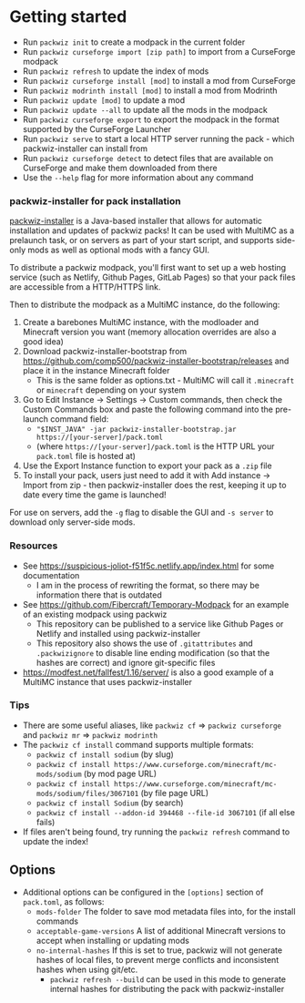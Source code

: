 # Getting started

- Run `packwiz init` to create a modpack in the current folder
- Run `packwiz curseforge import [zip path]` to import from a CurseForge modpack
- Run `packwiz refresh` to update the index of mods
- Run `packwiz curseforge install [mod]` to install a mod from CurseForge
- Run `packwiz modrinth install [mod]` to install a mod from Modrinth
- Run `packwiz update [mod]` to update a mod
- Run `packwiz update --all` to update all the mods in the modpack
- Run `packwiz curseforge export` to export the modpack in the format supported by the CurseForge Launcher
- Run `packwiz serve` to start a local HTTP server running the pack - which packwiz-installer can install from
- Run `packwiz curseforge detect` to detect files that are available on CurseForge and make them downloaded from there
- Use the `--help` flag for more information about any command

### packwiz-installer for pack installation

[packwiz-installer](https://github.com/comp500/packwiz-installer) is a Java-based installer that allows for automatic installation and updates of packwiz packs! It can be used with MultiMC as a prelaunch task, or on servers as part of your start script, and supports side-only mods as well as optional mods with a fancy GUI.

To distribute a packwiz modpack, you'll first want to set up a web hosting service (such as Netlify, Github Pages, GitLab Pages) so that your pack files are accessible from a HTTP/HTTPS link.

Then to distribute the modpack as a MultiMC instance, do the following:

1. Create a barebones MultiMC instance, with the modloader and Minecraft version you want (memory allocation overrides are also a good idea)
2. Download packwiz-installer-bootstrap from https://github.com/comp500/packwiz-installer-bootstrap/releases and place it in the instance Minecraft folder
   - This is the same folder as options.txt - MultiMC will call it `.minecraft` or `minecraft` depending on your system
3. Go to Edit Instance -> Settings -> Custom commands, then check the Custom Commands box and paste the following command into the pre-launch command field:
   - `"$INST_JAVA" -jar packwiz-installer-bootstrap.jar https://[your-server]/pack.toml`
   - (where `https://[your-server]/pack.toml` is the HTTP URL your `pack.toml` file is hosted at)
4. Use the Export Instance function to export your pack as a `.zip` file
5. To install your pack, users just need to add it with Add instance -> Import from zip - then packwiz-installer does the rest, keeping it up to date every time the game is launched!

For use on servers, add the `-g` flag to disable the GUI and `-s server` to download only server-side mods.

### Resources

- See https://suspicious-joliot-f51f5c.netlify.app/index.html for some documentation
  - I am in the process of rewriting the format, so there may be information there that is outdated
- See https://github.com/Fibercraft/Temporary-Modpack for an example of an existing modpack using packwiz
  - This repository can be published to a service like Github Pages or Netlify and installed using packwiz-installer
  - This repository also shows the use of `.gitattributes` and `.packwizignore` to disable line ending modification (so that the hashes are correct) and ignore git-specific files
- https://modfest.net/fallfest/1.16/server/ is also a good example of a MultiMC instance that uses packwiz-installer

### Tips

- There are some useful aliases, like `packwiz cf` => `packwiz curseforge` and `packwiz mr` => `packwiz modrinth`
- The `packwiz cf install` command supports multiple formats:
  - `packwiz cf install sodium` (by slug)
  - `packwiz cf install https://www.curseforge.com/minecraft/mc-mods/sodium` (by mod page URL)
  - `packwiz cf install https://www.curseforge.com/minecraft/mc-mods/sodium/files/3067101` (by file page URL)
  - `packwiz cf install Sodium` (by search)
  - `packwiz cf install --addon-id 394468 --file-id 3067101` (if all else fails)
- If files aren't being found, try running the `packwiz refresh` command to update the index!

## Options

- Additional options can be configured in the `[options]` section of `pack.toml`, as follows:
  - `mods-folder` The folder to save mod metadata files into, for the install commands
  - `acceptable-game-versions` A list of additional Minecraft versions to accept when installing or updating mods
  - `no-internal-hashes` If this is set to true, packwiz will not generate hashes of local files, to prevent merge conflicts and inconsistent hashes when using git/etc.
    - `packwiz refresh --build` can be used in this mode to generate internal hashes for distributing the pack with packwiz-installer
